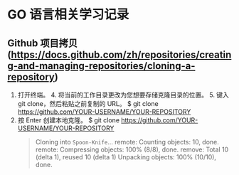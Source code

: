 # GO 语言相关学习记录

## Github 项目拷贝(https://docs.github.com/zh/repositories/creating-and-managing-repositories/cloning-a-repository)

1. 打开终端。 4. 将当前的工作目录更改为您想要存储克隆目录的位置。 5. 键入 git clone，然后粘贴之前复制的 URL。
   $ git clone https://github.com/YOUR-USERNAME/YOUR-REPOSITORY
2. 按 Enter 创建本地克隆。
   $ git clone https://github.com/YOUR-USERNAME/YOUR-REPOSITORY
   > Cloning into `Spoon-Knife`...
   > remote: Counting objects: 10, done.
   > remote: Compressing objects: 100% (8/8), done.
   > remove: Total 10 (delta 1), reused 10 (delta 1)
   > Unpacking objects: 100% (10/10), done.
